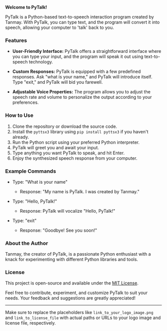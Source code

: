 

**Welcome to PyTalk!**

PyTalk is a Python-based text-to-speech interaction program created by Tanmay. With PyTalk, you can type text, and the program will convert it into speech, allowing your computer to 'talk' back to you.

### Features

- **User-Friendly Interface:** PyTalk offers a straightforward interface where you can type your input, and the program will speak it out using text-to-speech technology.

- **Custom Responses:** PyTalk is equipped with a few predefined responses. Ask "what is your name," and PyTalk will introduce itself. Type "exit," and PyTalk will bid you farewell.

- **Adjustable Voice Properties:** The program allows you to adjust the speech rate and volume to personalize the output according to your preferences.

### How to Use

1. Clone the repository or download the source code.
2. Install the `pyttsx3` library using `pip install pyttsx3` if you haven't already.
3. Run the Python script using your preferred Python interpreter.
4. PyTalk will greet you and await your input.
5. Type anything you want PyTalk to speak, and hit Enter.
6. Enjoy the synthesized speech response from your computer.

### Example Commands

- Type: "What is your name"
  - Response: "My name is PyTalk. I was created by Tanmay."

- Type: "Hello, PyTalk!"
  - Response: PyTalk will vocalize "Hello, PyTalk!"

- Type: "exit"
  - Response: "Goodbye! See you soon!"

### About the Author

Tanmay, the creator of PyTalk, is a passionate Python enthusiast with a knack for experimenting with different Python libraries and tools.

### License

This project is open-source and available under the [MIT License](link_to_license_file).

Feel free to contribute, experiment, and customize PyTalk to suit your needs. Your feedback and suggestions are greatly appreciated!

---

Make sure to replace the placeholders like `link_to_your_logo_image.png` and `link_to_license_file` with actual paths or URLs to your logo image and license file, respectively.

